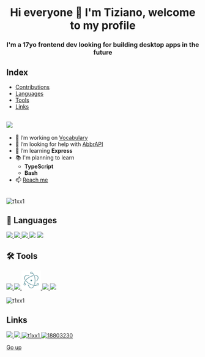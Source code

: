 <h1 align="center">Hi everyone 👋 I'm Tiziano, welcome to my profile</h1>
<h3 align="center">I'm a 17yo frontend dev looking for building desktop apps in the future</h3>

## Index
- [Contributions](contributions.md)
- [Languages](#🧰-languages)
- [Tools](#🛠️-tools)
- [Links](#links)

<br>

<img src="https://github-profile-trophy.vercel.app/?username=t1xx1&margin-h=15&margin-w=15&theme=onestar" />

-  🌱 I’m working on [Vocabulary](https://github.com/T1xx1/Vocabulary)
-  🤝 I’m looking for help with [AbbrAPI](https://github.com/T1xx1/AbbrAPI)
-  📖 I’m learning **Express**
-  📚 I'm planning to learn
   -  **TypeScript**
   -  **Bash**
-  📫 [Reach me](https://formsubmit.co/el/dubimu)

<br>

<img align="center" src="https://github-readme-stats.vercel.app/api?username=t1xx1&show_icons=true&locale=en&theme=chartreuse-dark" alt="t1xx1" />

## 🧰 Languages

<a href="https://www.w3.org/html/" target="_blank" rel="noreferrer">
   <img src="https://img.icons8.com/color/50/000000/html-5--v1.png"/>
<a href="https://www.w3schools.com/css/" target="_blank" rel="noreferrer">
   <img src="https://img.icons8.com/color/48/000000/css3.png"/>
<a href="https://developer.mozilla.org/en-US/docs/Web/JavaScript" target="_blank" rel="noreferrer">
   <img src="https://img.icons8.com/fluency/50/000000/javascript.png"/>
</a>
<a href="https://it.wikipedia.org/wiki/Markdown" target="_blank" rel="noreferrer">
   <img src="https://img.icons8.com/ios/50/000000/markdown--v1.png"/></a>
<a href="https://sass-lang.com" target="_blank" rel="noreferrer">
   <img src="https://img.icons8.com/color/48/000000/sass.png"/>
</a>

<br>

## 🛠️ Tools

<a href="https://nodejs.org" target="_blank" rel="noreferrer">
   <img src="https://img.icons8.com/color/48/000000/nodejs.png"/>
</a>
<a href="https://git-scm.com/" target="_blank" rel="noreferrer">
   <img src="https://img.icons8.com/color/48/000000/git.png"/>
</a>
<a href="https://www.electronjs.org" target="_blank" rel="noreferrer">
   <img src="https://raw.githubusercontent.com/devicons/devicon/master/icons/electron/electron-original.svg" alt="electron" width="50" height="50" />
</a>
<a href="https://reactjs.org/" target="_blank" rel="noreferrer">
   <img src="https://img.icons8.com/color/48/000000/react-native.png"/>
</a>
<a href="https://expressjs.com" target="_blank" rel="noreferrer">
   <img src="https://img.icons8.com/color/48/000000/express-js.png"/>
</a>

<br>
<br>

<img src="https://github-readme-stats.vercel.app/api/top-langs?username=t1xx1&show_icons=true&locale=en&layout=compact&theme=dark" alt="t1xx1" />

<br>

## Links

<a href="https://instagram.com/t1xx1" target="blank">
   <img src="https://img.icons8.com/fluency/48/000000/instagram-new.png"/>
</a>
<a href="https://twitter.com/t1xx13" target="blank">
   <img src="https://img.icons8.com/color/48/000000/twitter--v1.png"/>
</a>
<a href="https://dev.to/t1xx1" target="blank">
   <img src="https://raw.githubusercontent.com/rahuldkjain/github-profile-readme-generator/master/src/images/icons/Social/devto.svg" alt="t1xx1" height="40" width="40" />
</a>
<a href="https://stackoverflow.com/users/18803230" target="blank">
   <img src="https://raw.githubusercontent.com/rahuldkjain/github-profile-readme-generator/master/src/images/icons/Social/stack-overflow.svg" alt="18803230" height="40" width="40" />
</a>

<br>

[Go up](#index)